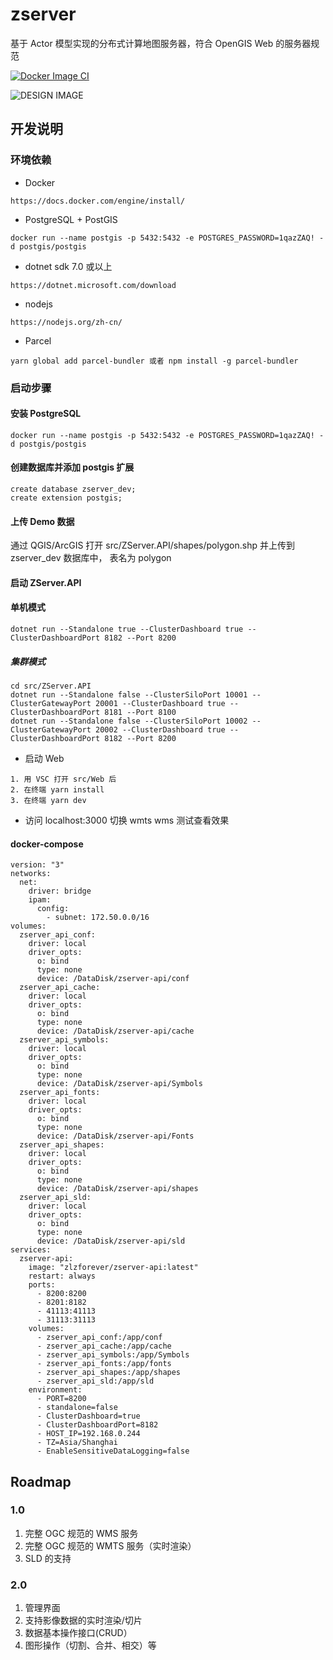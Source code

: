 # zserver

基于 Actor 模型实现的分布式计算地图服务器，符合 OpenGIS Web 的服务器规范

[![Docker Image CI](https://github.com/zmaplab/zserver/actions/workflows/docker-image.yml/badge.svg)](https://github.com/zmaplab/zserver/actions/workflows/docker-image.yml)

![DESIGN IMAGE](https://github.com/zmaplab/zserver/blob/main/img/design.jpg?raw=true)

## 开发说明

### 环境依赖

+ Docker

```
https://docs.docker.com/engine/install/
```

+ PostgreSQL + PostGIS

```
docker run --name postgis -p 5432:5432 -e POSTGRES_PASSWORD=1qazZAQ! -d postgis/postgis
```

+ dotnet sdk 7.0 或以上

```
https://dotnet.microsoft.com/download
```

+ nodejs

```
https://nodejs.org/zh-cn/
```

+ Parcel

```
yarn global add parcel-bundler 或者 npm install -g parcel-bundler
```

### 启动步骤

#### 安装 PostgreSQL
```
docker run --name postgis -p 5432:5432 -e POSTGRES_PASSWORD=1qazZAQ! -d postgis/postgis
```
#### 创建数据库并添加 postgis 扩展

```
create database zserver_dev;
create extension postgis;
```
#### 上传 Demo 数据

通过 QGIS/ArcGIS 打开 src/ZServer.API/shapes/polygon.shp 并上传到 zserver_dev 数据库中， 表名为 polygon

#### 启动 ZServer.API

#### 单机模式

```
dotnet run --Standalone true --ClusterDashboard true --ClusterDashboardPort 8182 --Port 8200
```

##### 集群模式

```
cd src/ZServer.API
dotnet run --Standalone false --ClusterSiloPort 10001 --ClusterGatewayPort 20001 --ClusterDashboard true --ClusterDashboardPort 8181 --Port 8100
dotnet run --Standalone false --ClusterSiloPort 10002 --ClusterGatewayPort 20002 --ClusterDashboard true --ClusterDashboardPort 8182 --Port 8200
```
+ 启动 Web

```
1. 用 VSC 打开 src/Web 后
2. 在终端 yarn install
3. 在终端 yarn dev
```

+ 访问 localhost:3000 切换 wmts wms 测试查看效果

#### docker-compose

```
version: "3"
networks:
  net:
    driver: bridge
    ipam:
      config:
        - subnet: 172.50.0.0/16
volumes:          
  zserver_api_conf:
    driver: local
    driver_opts:
      o: bind
      type: none
      device: /DataDisk/zserver-api/conf
  zserver_api_cache:
    driver: local
    driver_opts:
      o: bind
      type: none
      device: /DataDisk/zserver-api/cache             
  zserver_api_symbols:
    driver: local
    driver_opts:
      o: bind
      type: none
      device: /DataDisk/zserver-api/Symbols       
  zserver_api_fonts:
    driver: local
    driver_opts:
      o: bind
      type: none
      device: /DataDisk/zserver-api/Fonts      
  zserver_api_shapes:
    driver: local
    driver_opts:
      o: bind
      type: none
      device: /DataDisk/zserver-api/shapes
  zserver_api_sld:
    driver: local
    driver_opts:
      o: bind
      type: none
      device: /DataDisk/zserver-api/sld
services:
  zserver-api:
    image: "zlzforever/zserver-api:latest"
    restart: always
    ports:
      - 8200:8200
      - 8201:8182
      - 41113:41113
      - 31113:31113
    volumes:
      - zserver_api_conf:/app/conf
      - zserver_api_cache:/app/cache
      - zserver_api_symbols:/app/Symbols
      - zserver_api_fonts:/app/fonts
      - zserver_api_shapes:/app/shapes
      - zserver_api_sld:/app/sld
    environment:
      - PORT=8200
      - standalone=false
      - ClusterDashboard=true
      - ClusterDashboardPort=8182
      - HOST_IP=192.168.0.244
      - TZ=Asia/Shanghai      
      - EnableSensitiveDataLogging=false
```

## Roadmap

### 1.0 

1. 完整 OGC 规范的 WMS 服务
2. 完整 OGC 规范的 WMTS 服务（实时渲染）
3. SLD 的支持

### 2.0 

1. 管理界面
2. 支持影像数据的实时渲染/切片
3. 数据基本操作接口(CRUD）
4. 图形操作（切割、合并、相交）等

 
